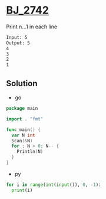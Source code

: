 # [BJ_2742](https://acmicpc.net/problem/2742)

Print n...1 in each line

```txt
Input: 5
Output: 5
4
3
2
1
```

## Solution

* go

```go
package main

import . "fmt"

func main() {
  var N int
  Scan(&N)
  for ; N > 0; N-- {
    Println(N)
  }
}
```

* py

```py
for i in range(int(input()), 0, -1):
  print(i)
```
